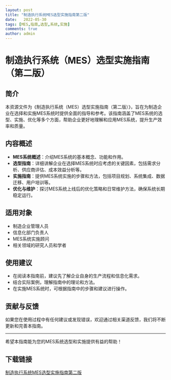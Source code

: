 ```yaml
---
layout: post
title: "制造执行系统MES选型实施指南第二版"
date:   2022-05-30
tags: [MES,指南,选型,系统,实施]
comments: true
author: admin
---
```

# 制造执行系统（MES）选型实施指南（第二版）

## 简介
本资源文件为《制造执行系统（MES）选型实施指南（第二版）》，旨在为制造企业在选择和实施MES系统时提供全面的指导和参考。该指南涵盖了MES系统的选型、实施、优化等多个方面，帮助企业更好地理解和应用MES系统，提升生产效率和质量。

## 内容概述
- **MES系统概述**：介绍MES系统的基本概念、功能和作用。
- **选型指南**：详细讲解企业在选择MES系统时应考虑的关键因素，包括需求分析、供应商评估、成本效益分析等。
- **实施指南**：提供MES系统实施的步骤和方法，包括项目规划、系统集成、数据迁移、用户培训等。
- **优化与维护**：探讨MES系统上线后的优化策略和日常维护方法，确保系统长期稳定运行。

## 适用对象
- 制造企业管理人员
- 信息化部门负责人
- MES系统实施顾问
- 相关领域的研究人员和学者

## 使用建议
- 在阅读本指南前，建议先了解企业自身的生产流程和信息化需求。
- 结合实际案例，理解指南中的理论和方法。
- 在实施MES系统时，可根据指南中的步骤和建议进行操作。

## 贡献与反馈
如果您在使用过程中有任何建议或发现错误，欢迎通过相关渠道反馈，我们将不断更新和完善本指南。

---

希望本指南能为您的MES系统选型和实施提供有益的帮助！

## 下载链接

[制造执行系统MES选型实施指南第二版](https://pan.quark.cn/s/7c0bbbf9b7f3)